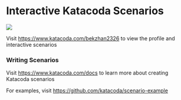 # Interactive Katacoda Scenarios

[![](http://shields.katacoda.com/katacoda/bekzhan2326/count.svg)](https://www.katacoda.com/bekzhan2326 "Get your profile on Katacoda.com")

Visit https://www.katacoda.com/bekzhan2326 to view the profile and interactive scenarios

### Writing Scenarios
Visit https://www.katacoda.com/docs to learn more about creating Katacoda scenarios

For examples, visit https://github.com/katacoda/scenario-example
